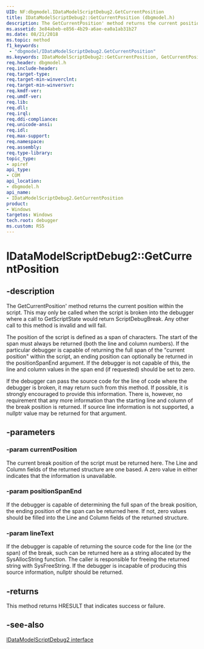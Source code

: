 ```yaml
---
UID: NF:dbgmodel.IDataModelScriptDebug2.GetCurrentPosition
title: IDataModelScriptDebug2::GetCurrentPosition (dbgmodel.h)
description: The GetCurrentPosition' method returns the current position within the script. 
ms.assetid: 3e84abeb-e856-4b29-a6ae-ea0a1ab31b27
ms.date: 08/21/2018
ms.topic: method
f1_keywords:
 - "dbgmodel/IDataModelScriptDebug2.GetCurrentPosition"
ms.keywords: IDataModelScriptDebug2::GetCurrentPosition, GetCurrentPosition, IDataModelScriptDebug2.GetCurrentPosition, IDataModelScriptDebug2::GetCurrentPosition, IDataModelScriptDebug2.GetCurrentPosition
req.header: dbgmodel.h
req.include-header:
req.target-type:
req.target-min-winverclnt:
req.target-min-winversvr:
req.kmdf-ver:
req.umdf-ver:
req.lib:
req.dll:
req.irql: 
req.ddi-compliance:
req.unicode-ansi:
req.idl:
req.max-support:
req.namespace:
req.assembly:
req.type-library: 
topic_type: 
- apiref
api_type: 
- COM
api_location: 
- dbgmodel.h
api_name: 
- IDataModelScriptDebug2.GetCurrentPosition
product:
- Windows
targetos: Windows
tech.root: debugger
ms.custom: RS5
---
```


# IDataModelScriptDebug2::GetCurrentPosition


## -description
The GetCurrentPosition' method returns the current position within the script. This may only be called when the script is broken into the debugger where a call to GetScriptState would return ScriptDebugBreak. Any other call to this method is invalid and will fail. 

The position of the script is defined as a span of characters. The start of the span must always be returned (both the line and column numbers). If the particular debugger is capable of returning the full span of the "current position" within the script, an ending position can optionally be returned in the positionSpanEnd argument. If the debugger is not capable of this, the line and column values in the span end (if requested) should be set to zero. 

If the debugger can pass the source code for the line of code where the debugger is broken, it may return such from this method. If possible, it is strongly encouraged to provide this information. There is, however, no requirement that any more information than the starting line and column of the break position is returned. If source line information is not supported, a nullptr value may be returned for that argument. 


## -parameters

### -param currentPosition
The current break position of the script must be returned here. The Line and Column fields of the returned structure are one based. A zero value in either indicates that the information is unavailable.

### -param positionSpanEnd
If the debugger is capable of determining the full span of the break position, the ending position of the span can be returned here. If not, zero values should be filled into the Line and Column fields of the returned structure.

### -param lineText
If the debugger is capable of returning the source code for the line (or the span) of the break, such can be returned here as a string allocated by the SysAllocString function. The caller is responsible for freeing the returned string with SysFreeString. If the debugger is incapable of producing this source information, nullptr should be returned.

## -returns
This method returns HRESULT that indicates success or failure.

## -see-also

[IDataModelScriptDebug2 interface](nn-dbgmodel-idatamodelscriptdebug2.md)

